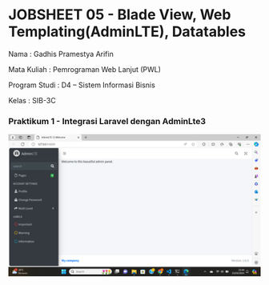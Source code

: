 # JOBSHEET 05 - Blade View, Web Templating(AdminLTE), Datatables 
Nama : Gadhis Pramestya Arifin

Mata Kuliah : Pemrograman Web Lanjut (PWL)

Program Studi : D4 – Sistem Informasi Bisnis

Kelas    : SIB-3C

### Praktikum 1 - Integrasi Laravel dengan AdminLte3 

![alt text](<Screenshot (329).png>)
